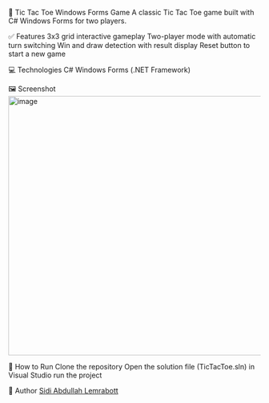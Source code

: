 🎲 Tic Tac Toe Windows Forms Game
A classic Tic Tac Toe game built with C# Windows Forms for two players.

✅ Features
3x3 grid interactive gameplay
Two-player mode with automatic turn switching
Win and draw detection with result display
Reset button to start a new game

💻 Technologies
C#
Windows Forms (.NET Framework)

🖼️ Screenshot
<img width="519" alt="image" src="https://github.com/user-attachments/assets/d6dc6c1b-e981-4c90-be5b-b2cb025f87a0" />

🔧 How to Run
Clone the repository
Open the solution file (TicTacToe.sln) in Visual Studio
run the project


🧠 Author
[Sidi Abdullah Lemrabott]([https://github.com/SidiAbdullah])
